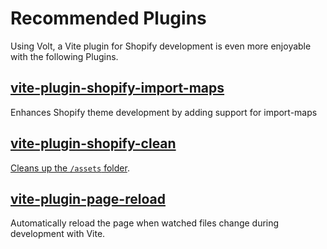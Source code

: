 # Recommended Plugins

Using Volt, a Vite plugin for Shopify development is even more enjoyable with the following Plugins.

## [vite-plugin-shopify-import-maps](https://github.com/slavamak/vite-plugin-shopify-import-maps)

Enhances Shopify theme development by adding support for import-maps

## [vite-plugin-shopify-clean](https://www.npmjs.com/package/@by-association-only/vite-plugin-shopify-clean)

[Cleans up the `/assets` folder](/guide/troubleshooting.html#how-to-cleanup-the-assets-folder).

## [vite-plugin-page-reload](https://github.com/barrel/shopify-vite/tree/main/packages/vite-plugin-page-reload)

Automatically reload the page when watched files change during development with Vite.
